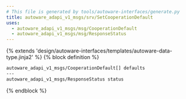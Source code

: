```yaml
---
# This file is generated by tools/autoware-interfaces/generate.py
title: autoware_adapi_v1_msgs/srv/SetCooperationDefault
uses:
  - autoware_adapi_v1_msgs/msg/CooperationDefault
  - autoware_adapi_v1_msgs/msg/ResponseStatus
---
```


{% extends 'design/autoware-interfaces/templates/autoware-data-type.jinja2' %}
{% block definition %}

```txt
autoware_adapi_v1_msgs/CooperationDefault[] defaults
---
autoware_adapi_v1_msgs/ResponseStatus status
```

{% endblock %}

